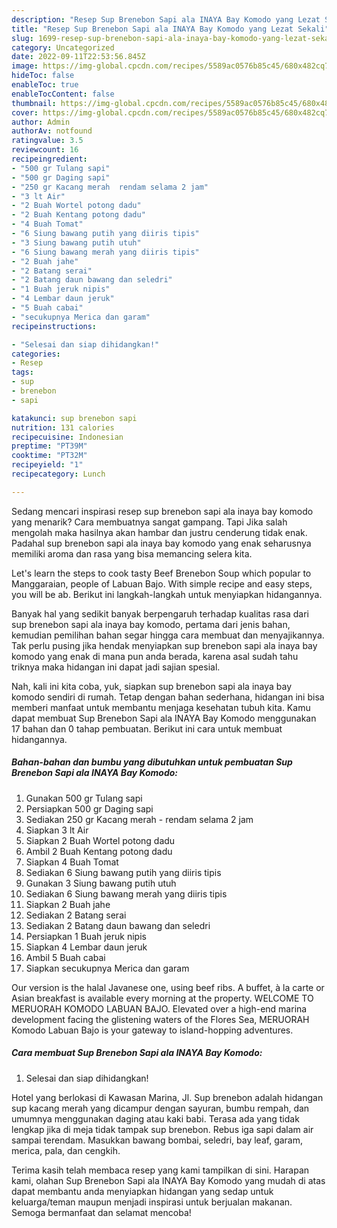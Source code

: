 ```yaml
---
description: "Resep Sup Brenebon Sapi ala INAYA Bay Komodo yang Lezat Sekali"
title: "Resep Sup Brenebon Sapi ala INAYA Bay Komodo yang Lezat Sekali"
slug: 1699-resep-sup-brenebon-sapi-ala-inaya-bay-komodo-yang-lezat-sekali
category: Uncategorized
date: 2022-09-11T22:53:56.845Z
image: https://img-global.cpcdn.com/recipes/5589ac0576b85c45/680x482cq70/sup-brenebon-sapi-ala-inaya-bay-komodo-foto-resep-utama.jpg
hideToc: false
enableToc: true
enableTocContent: false
thumbnail: https://img-global.cpcdn.com/recipes/5589ac0576b85c45/680x482cq70/sup-brenebon-sapi-ala-inaya-bay-komodo-foto-resep-utama.jpg
cover: https://img-global.cpcdn.com/recipes/5589ac0576b85c45/680x482cq70/sup-brenebon-sapi-ala-inaya-bay-komodo-foto-resep-utama.jpg
author: Admin
authorAv: notfound
ratingvalue: 3.5
reviewcount: 16
recipeingredient:
- "500 gr Tulang sapi"
- "500 gr Daging sapi"
- "250 gr Kacang merah  rendam selama 2 jam"
- "3 lt Air"
- "2 Buah Wortel potong dadu"
- "2 Buah Kentang potong dadu"
- "4 Buah Tomat"
- "6 Siung bawang putih yang diiris tipis"
- "3 Siung bawang putih utuh"
- "6 Siung bawang merah yang diiris tipis"
- "2 Buah jahe"
- "2 Batang serai"
- "2 Batang daun bawang dan seledri"
- "1 Buah jeruk nipis"
- "4 Lembar daun jeruk"
- "5 Buah cabai"
- "secukupnya Merica dan garam"
recipeinstructions:

- "Selesai dan siap dihidangkan!"
categories:
- Resep
tags:
- sup
- brenebon
- sapi

katakunci: sup brenebon sapi 
nutrition: 131 calories
recipecuisine: Indonesian
preptime: "PT39M"
cooktime: "PT32M"
recipeyield: "1"
recipecategory: Lunch

---
```



Sedang mencari inspirasi resep sup brenebon sapi ala inaya bay komodo yang menarik? Cara membuatnya sangat gampang. Tapi Jika salah mengolah maka hasilnya akan hambar dan justru cenderung tidak enak. Padahal sup brenebon sapi ala inaya bay komodo yang enak seharusnya memiliki aroma dan rasa yang bisa memancing selera kita.


Let&#39;s learn the steps to cook tasty Beef Brenebon Soup which popular to Manggaraian, people of Labuan Bajo. With simple recipe and easy steps, you will be ab. Berikut ini langkah-langkah untuk menyiapkan hidangannya.

Banyak hal yang sedikit banyak berpengaruh terhadap kualitas rasa dari sup brenebon sapi ala inaya bay komodo, pertama dari jenis bahan, kemudian pemilihan bahan segar hingga cara membuat dan menyajikannya. Tak perlu pusing jika hendak menyiapkan sup brenebon sapi ala inaya bay komodo yang enak di mana pun anda berada, karena asal sudah tahu triknya maka hidangan ini dapat jadi sajian spesial.


Nah, kali ini kita coba, yuk, siapkan sup brenebon sapi ala inaya bay komodo sendiri di rumah. Tetap dengan bahan sederhana, hidangan ini bisa memberi manfaat untuk membantu menjaga kesehatan tubuh kita. Kamu dapat membuat Sup Brenebon Sapi ala INAYA Bay Komodo menggunakan 17 bahan dan 0 tahap pembuatan. Berikut ini cara untuk membuat hidangannya.

<!--inarticleads1-->

##### Bahan-bahan dan bumbu yang dibutuhkan untuk pembuatan Sup Brenebon Sapi ala INAYA Bay Komodo:

1. Gunakan 500 gr Tulang sapi
1. Persiapkan 500 gr Daging sapi
1. Sediakan 250 gr Kacang merah - rendam selama 2 jam
1. Siapkan 3 lt Air
1. Siapkan 2 Buah Wortel potong dadu
1. Ambil 2 Buah Kentang potong dadu
1. Siapkan 4 Buah Tomat
1. Sediakan 6 Siung bawang putih yang diiris tipis
1. Gunakan 3 Siung bawang putih utuh
1. Sediakan 6 Siung bawang merah yang diiris tipis
1. Siapkan 2 Buah jahe
1. Sediakan 2 Batang serai
1. Sediakan 2 Batang daun bawang dan seledri
1. Persiapkan 1 Buah jeruk nipis
1. Siapkan 4 Lembar daun jeruk
1. Ambil 5 Buah cabai
1. Siapkan secukupnya Merica dan garam


Our version is the halal Javanese one, using beef ribs. A buffet, à la carte or Asian breakfast is available every morning at the property. WELCOME TO MERUORAH KOMODO LABUAN BAJO. Elevated over a high-end marina development facing the glistening waters of the Flores Sea, MERUORAH Komodo Labuan Bajo is your gateway to island-hopping adventures. 

<!--inarticleads2-->

##### Cara membuat Sup Brenebon Sapi ala INAYA Bay Komodo:


1. Selesai dan siap dihidangkan!

Hotel yang berlokasi di Kawasan Marina, Jl. Sup brenebon adalah hidangan sup kacang merah yang dicampur dengan sayuran, bumbu rempah, dan umumnya menggunakan daging atau kaki babi. Terasa ada yang tidak lengkap jika di meja tidak tampak sup brenebon. Rebus iga sapi dalam air sampai terendam. Masukkan bawang bombai, seledri, bay leaf, garam, merica, pala, dan cengkih. 

Terima kasih telah membaca resep yang kami tampilkan di sini. Harapan kami, olahan Sup Brenebon Sapi ala INAYA Bay Komodo yang mudah di atas dapat membantu anda menyiapkan hidangan yang sedap untuk keluarga/teman maupun menjadi inspirasi untuk berjualan makanan. Semoga bermanfaat dan selamat mencoba!

